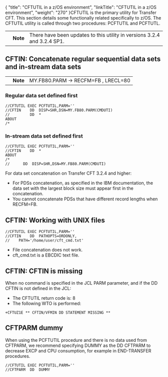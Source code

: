 {
    "title": "CFTUTIL in a z/OS environment",
    "linkTitle": "CFTUTIL in a z/OS environment",
    "weight": "270"
}CFTUTIL is the primary utility for Transfer CFT. This section details some functionally related specifically to z/OS. The CFTUTIL utility is called through two procedures: PCFTUTIL and PCFTUTL.

<table>
   <tbody>
      <tr>
         <td>         </td>
         <td><span><strong>Note</strong></span>         </td>
         <td>There have been updates to this utility in versions 3.2.4 and 3.2.4 SP1.         </td>
      </tr>
   </tbody>
</table>

## CFTIN: Concatenate regular sequential data sets and in-stream data sets

<table>
   <tbody>
      <tr>
         <td>         </td>
         <td><span><strong>Note</strong></span>         </td>
         <td>MY.FB80.PARM -&gt; RECFM=FB , LRECL=80         </td>
      </tr>
   </tbody>
</table>

### Regular data set defined first



    //CFTUTIL EXEC PCFTUTIL,PARM=''
    //CFTIN    DD  DISP=SHR,DSN=MY.FB80.PARM(CMDUTI)
    //         DD  *
    ABOUT
    /*

### In-stream data set defined first



    //CFTUTIL EXEC PCFTUTIL,PARM=''
    //CFTIN    DD  *
    ABOUT
    /*
    //      DD  DISP=SHR,DSN=MY.FB80.PARM(CMDUTI)

For data set concatenation on Transfer CFT 3.2.4 and higher:

-   For PDSs concatenation, as specified in the IBM documentation, the data set with the largest block size must appear first in the concatenation.
-   You cannot concatenate PDSs that have different record lengths when RECFM=FB.

## CFTIN: Working with UNIX files



    //CFTUTIL EXEC PCFTUTIL,PARM=''
    //CFTIN    DD  PATHOPTS=ORDONLY,
    //    PATH='/home/user/cft_cmd.txt'

-   File concatenation does not work.
-   cft\_cmd.txt is a EBCDIC text file.

## CFTIN: CFTIN is missing

When no command is specified in the JCL PARM parameter, and if the DD CFTIN is not defined in the JCL:

-   The CFTUTIL return code is: 8
-   The following WTO is performed:

<!-- -->


    +CFTUZ1E ** CFTIN/VFMIN DD STATEMENT MISSING **

## CFTPARM dummy

When using the PCFTUTIL procedure and there is no data used from CFTPARM, we recommend specifying DUMMY as the DD CFTPARM to decrease EXCP and CPU consumption, for example in END-TRANSFER procedures.



    //CFTUTIL EXEC PCFTUTIL,PARM=''
    //CFTPARM  DD  DUMMY
